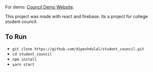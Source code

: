 For demo: [Council Demo Website](https://student-council-5ed06.firebaseapp.com/index.html).

This project was made with react and firebase. Its a project for college student council.

## To Run
* `git clone https://github.com/dipeshdulal/student_council.git ` 
* `cd student_council`
* `npm install`
* `yarn start`